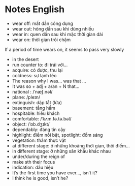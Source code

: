 # Notes English

- wear off: mất dần công dụng
- wear out: hỏng dần sau khi dùng nhiều
- wear in: quen dần sau khi mặc thời gian dài
- wear on: thời gian trôi chậm

If a period of time wears on, it seems to pass very slowly

- in the desert
- run counter to: đi trái với…
- acquire: có được, thu lại
- coldness: sự lạnh lẽo
- The reason why I was… was that …
- It was so + adj + a/an + N that…
- national : /ˈnæʃ.nəl/
- plane:  /pleɪn/
- extinguish: dập tắt (lửa)
- basement: tầng hầm
- hospitable: hiếu khách
- comfortable: /ˈkʌm.fə.tə.bəl/
- object: /ˈɒb.dʒɪkt/
- dependably: đáng tin cậy
- highlight: điểm nổi bật, spotlight: đốm sáng
- vegetation: thảm thực vật
- at different stage: ở những khoảng thời gian, thời điểm…
- in different stage: ở những sân khấu khác nhau
- under/during the reign of
- make sth their focus
- indication: dấu hiệu
- It’s the first time you have ever…, isn’t it?
- I think he is good, isn’t he?
